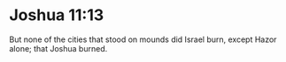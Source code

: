 # Joshua 11:13

But none of the cities that stood on mounds did Israel burn, except Hazor alone; that Joshua burned.
